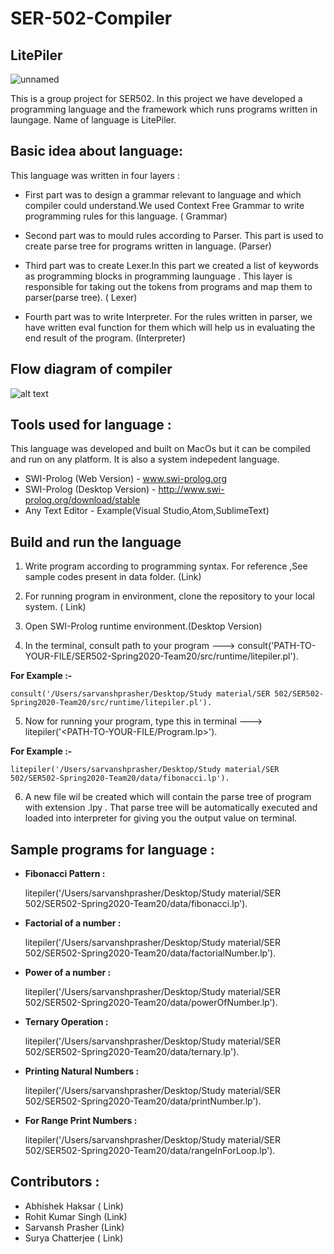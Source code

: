 # SER-502-Compiler
## LitePiler
![unnamed](https://user-images.githubusercontent.com/11274840/80438904-27212680-88ba-11ea-90c8-14ae5c9d3c15.png)

This is a group project for SER502. In this project we have developed a programming language and the framework which runs programs written in laungage. Name of language is LitePiler.

## Basic idea about language:

This language was written in four layers : 

- First part was to design a grammar relevant to language and which compiler could understand.We used Context Free Grammar to write programming rules for this language. ( Grammar)

- Second part was to mould rules according to Parser. This part is used to create parse tree for programs written in  language. (Parser)

- Third part was to create Lexer.In this part we created a list of keywords as programming blocks in programming launguage . This layer is responsible for taking out the tokens from programs and map them to parser(parse tree). ( Lexer)

- Fourth part was to write Interpreter. For the rules written in parser, we have written eval function for them which will help us in evaluating the end result of the program. (Interpreter)

## Flow diagram of compiler
![alt text](https://github.com/sarvanshprasher/SER502-Spring2020-Team20/blob/master/Flow%20Diagram.jpg)


## Tools used for language : 

This language was developed and built on MacOs but it can be compiled and run on any platform. It is also a system indepedent language.

- SWI-Prolog (Web Version) - www.swi-prolog.org
- SWI-Prolog (Desktop Version) - http://www.swi-prolog.org/download/stable
- Any Text Editor - Example(Visual Studio,Atom,SublimeText)

## Build and run the language

1. Write program according to programming syntax. For reference ,See sample codes present in data folder. (Link)

2. For running program in environment, clone the repository to your local system. ( Link)

3. Open SWI-Prolog runtime environment.(Desktop Version)

4. In the terminal, consult path to your program ---> consult('PATH-TO-YOUR-FILE/SER502-Spring2020-Team20/src/runtime/litepiler.pl'). 

**For Example :-**

    consult('/Users/sarvanshprasher/Desktop/Study material/SER 502/SER502-Spring2020-Team20/src/runtime/litepiler.pl'). 

5. Now for running your program, type this in terminal --->  litepiler('<PATH-TO-YOUR-FILE/Program.lp>').

**For Example :-** 

    litepiler('/Users/sarvanshprasher/Desktop/Study material/SER 502/SER502-Spring2020-Team20/data/fibonacci.lp').

6. A new file wil be created which will contain the parse tree of program with extension .lpy . That parse tree will be automatically executed and loaded into interpreter for giving you the output value on terminal.



## Sample programs for language :


- **Fibonacci Pattern :**

    litepiler('/Users/sarvanshprasher/Desktop/Study material/SER 502/SER502-Spring2020-Team20/data/fibonacci.lp').

- **Factorial of a number :** 

    litepiler('/Users/sarvanshprasher/Desktop/Study material/SER 502/SER502-Spring2020-Team20/data/factorialNumber.lp').

- **Power of a number :** 

    litepiler('/Users/sarvanshprasher/Desktop/Study material/SER 502/SER502-Spring2020-Team20/data/powerOfNumber.lp').

- **Ternary Operation :** 


    litepiler('/Users/sarvanshprasher/Desktop/Study material/SER 502/SER502-Spring2020-Team20/data/ternary.lp').

- **Printing Natural Numbers :** 

    litepiler('/Users/sarvanshprasher/Desktop/Study material/SER 502/SER502-Spring2020-Team20/data/printNumber.lp').


- **For Range Print Numbers :** 

    litepiler('/Users/sarvanshprasher/Desktop/Study material/SER 502/SER502-Spring2020-Team20/data/rangeInForLoop.lp').



## Contributors :

- Abhishek Haksar ( Link)
- Rohit Kumar Singh (Link)
- Sarvansh Prasher (Link)
- Surya Chatterjee ( Link)

